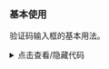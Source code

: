 ### 基本使用

验证码输入框的基本用法。

<div class="cell-demo vp-raw">
  <yc-verification-code
    v-model="value"
    style="width: 300px"
    @finish="onFinish" />
</div>

<script setup>
import { ref } from 'vue';
import { Message } from 'yc-design-vue';
const value = ref('654321');
const onFinish = (value) => Message.info(`Verification code: ${value}`);
</script>

<details>
<summary>点击查看/隐藏代码</summary>

```vue
<template>
  <yc-verification-code
    v-model="value"
    style="width: 300px"
    @finish="onFinish" />
</template>

<script setup>
import { ref } from 'vue';
import { Message } from 'yc-design-vue';
const value = ref('654321');
const onFinish = (value) => Message.info(`Verification code: ${value}`);
</script>
```

</details>
